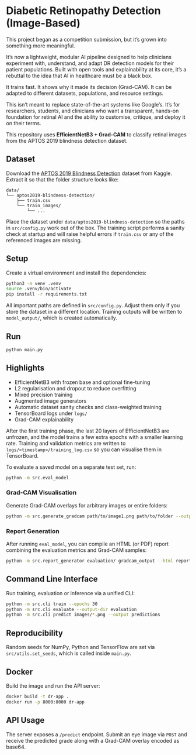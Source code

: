 
# Diabetic Retinopathy Detection (Image-Based)

This project began as a competition submission, but it’s grown into something more meaningful.

It’s now a lightweight, modular AI pipeline designed to help clinicians experiment with, understand, and adapt DR detection models for their patient populations. Built with open tools and explainability at its core, it’s a rebuttal to the idea that AI in healthcare must be a black box.

 It trains fast.
 It shows why it made its decision (Grad-CAM).
 It can be adapted to different datasets, populations, and resource settings.

This isn’t meant to replace state-of-the-art systems like Google’s. It’s for researchers, students, and clinicians who want a transparent, hands-on foundation for retinal AI  and the ability to customise, critique, and deploy it on their terms.

This repository uses **EfficientNetB3 + Grad-CAM** to classify retinal images from the APTOS 2019 blindness detection dataset.

## Dataset
Download the [APTOS 2019 Blindness Detection](https://www.kaggle.com/c/aptos2019-blindness-detection/data) dataset from Kaggle.
Extract it so that the folder structure looks like:

```
data/
└── aptos2019-blindness-detection/
    ├── train.csv
    └── train_images/
        └── ...
```

Place the dataset under `data/aptos2019-blindness-detection` so the paths in `src/config.py` work out of the box.
The training script performs a sanity check at startup and will raise helpful
errors if `train.csv` or any of the referenced images are missing.

## Setup
Create a virtual environment and install the dependencies:

```bash
python3 -m venv .venv
source .venv/bin/activate
pip install -r requirements.txt
```

All important paths are defined in `src/config.py`. Adjust them only if you store the dataset in a different location.
Training outputs will be written to `model_output/`, which is created automatically.

## Run

```bash
python main.py
```

## Highlights
- EfficientNetB3 with frozen base and optional fine-tuning
- L2 regularisation and dropout to reduce overfitting
- Mixed precision training
- Augmented image generators
- Automatic dataset sanity checks and class-weighted training
- TensorBoard logs under `logs/`
- Grad-CAM explainability

After the first training phase, the last 20 layers of EfficientNetB3 are unfrozen, and
the model trains a few extra epochs with a smaller learning rate. Training and
validation metrics are written to `logs/<timestamp>/training_log.csv` so you can
visualise them in TensorBoard.

To evaluate a saved model on a separate test set, run:

```bash
python -m src.eval_model
```

### Grad-CAM Visualisation

Generate Grad-CAM overlays for arbitrary images or entire folders:

```bash
python -m src.generate_gradcam path/to/image1.png path/to/folder --output gradcam_output
```

### Report Generation

After running `eval_model`, you can compile an HTML (or PDF) report combining the evaluation metrics and Grad-CAM samples:

```bash
python -m src.report_generator evaluation/ gradcam_output --html report.html --pdf report.pdf
```

## Command Line Interface
Run training, evaluation or inference via a unified CLI:

```bash
python -m src.cli train --epochs 30
python -m src.cli evaluate --output-dir evaluation
python -m src.cli predict images/*.png --output predictions
```


## Reproducibility
Random seeds for NumPy, Python and TensorFlow are set via `src/utils.set_seeds`, which is called inside `main.py`.

## Docker
Build the image and run the API server:

```bash
docker build -t dr-app .
docker run -p 8000:8000 dr-app
```

## API Usage
The server exposes a `/predict` endpoint. Submit an eye image via `POST` and
receive the predicted grade along with a Grad-CAM overlay encoded as base64.
